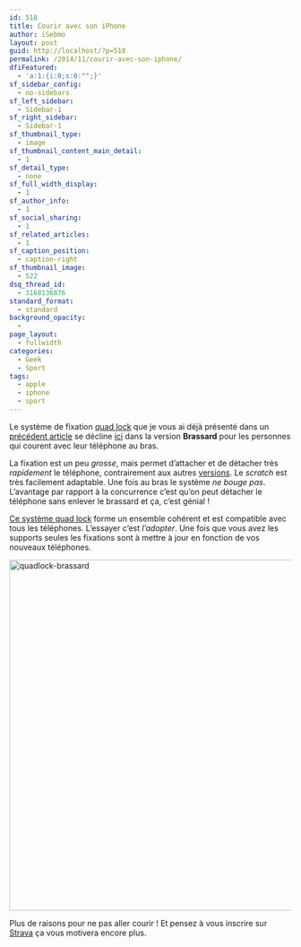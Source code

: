 ```yaml
---
id: 518
title: Courir avec son iPhone
author: iSebmo
layout: post
guid: http://localhost/?p=518
permalink: /2014/11/courir-avec-son-iphone/
dfiFeatured:
  - 'a:1:{i:0;s:0:"";}'
sf_sidebar_config:
  - no-sidebars
sf_left_sidebar:
  - Sidebar-1
sf_right_sidebar:
  - Sidebar-1
sf_thumbnail_type:
  - image
sf_thumbnail_content_main_detail:
  - 1
sf_detail_type:
  - none
sf_full_width_display:
  - 1
sf_author_info:
  - 1
sf_social_sharing:
  - 1
sf_related_articles:
  - 1
sf_caption_position:
  - caption-right
sf_thumbnail_image:
  - 522
dsq_thread_id:
  - 3168136876
standard_format:
  - standard
background_opacity:
  - 
page_layout:
  - fullwidth
categories:
  - Geek
  - Sport
tags:
  - apple
  - iphone
  - sport
---
```

Le système de fixation [quad lock][1] que je vous ai déjà présenté dans un [précédent article][2] se décline [ici][3] dans la version **Brassard** pour les personnes qui courent avec leur téléphone au bras.

La fixation est un peu *grosse*, mais permet d’attacher et de détacher très *rapidement* le téléphone, contrairement aux autres [versions][4]. Le *scratch* est très facilement adaptable. Une fois au bras le système *ne bouge pas*. L’avantage par rapport à la concurrence c’est qu’on peut détacher le téléphone sans enlever le brassard et ça, c’est génial !

[Ce système quad lock][1] forme un ensemble cohérent et est compatible avec tous les téléphones. L’essayer c’est *l’adopter*. Une fois que vous avez les supports seules les fixations sont à mettre à jour en fonction de vos nouveaux téléphones.

[<img class="aligncenter size-large wp-image-520" src="http://localhost/wp-content/uploads/2014/10/quadlock-brassard-1024x683.jpg" alt="quadlock-brassard" width="940" height="626" />][5]

Plus de raisons pour ne pas aller courir ! Et pensez à vous inscrire sur [Strava][6] ça vous motivera encore plus.

 [1]: http://www.amazon.fr/gp/product/B00J7H01Z6/ref=as_li_tl?ie=UTF8&camp=1642&creative=19458&creativeASIN=B00J7H01Z6&linkCode=as2&tag=tfadafr-21&linkId=5A7IS3BW5VO46MW7
 [2]: http://localhost/2014/06/fixation-iphone-quad-lock-pour-velo/
 [3]: http://localhost/2014/10/courir-avec-son-iphone/
 [4]: http://www.amazon.fr/gp/product/B00N3W0PRA/ref=as_li_tl?ie=UTF8&camp=1642&creative=19458&creativeASIN=B00N3W0PRA&linkCode=as2&tag=tfadafr-21&linkId=K3O4EVQGMFZZWEB3
 [5]: http://localhost/wp-content/uploads/2014/10/quadlock-brassard.jpg
 [6]: http://strava.com